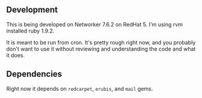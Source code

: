 Development
------------------------------------------------------------------------------

This is being developed on Networker 7.6.2 on RedHat 5.  I'm using rvm
installed ruby 1.9.2.

It is meant to be run from cron.  It's pretty rough right now, and you probably
don't want to use it without reviewing and understanding the code and what it
does.

Dependencies
------------------------------------------------------------------------------

Right now it depends on `redcarpet`, `erubis`, and `mail` gems.
